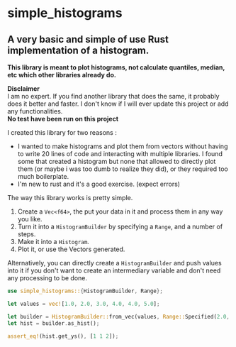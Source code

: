 # simple_histograms
## A very basic and simple of use Rust implementation of a histogram.

**This library is meant to plot histograms, not calculate quantiles, median, etc which other libraries already do.**

**Disclaimer**  
I am no expert. If you find another library that does the same, it probably does it better and faster. I don't know if I will ever update this project or add any functionalities.  
**No test have been run on this project**

I created this library for two reasons :
- I wanted to make histograms and plot them from vectors without having to write 20 lines of code and interacting with multiple libraries. I found some that created a histogram but none that allowed to directly plot them (or maybe i was too dumb to realize they did), or they required too much boilerplate.
- I'm new to rust and it's a good exercise. (expect errors)

The way this library works is pretty simple. 
1. Create a `Vec<f64>`, the put your data in it and process them in any way you like.
2. Turn it into a `HistogramBuilder` by specifying a `Range`, and a number of steps.
3. Make it into a `Histogram`.
4. Plot it, or use the Vectors generated.

Alternatively, you can directly create a `HistogramBuilder` and push values into it if you don't want to create an intermediary variable and don't need any processing to be done.

```Rust
use simple_histograms::{HistogramBuilder, Range};

let values = vec![1.0, 2.0, 3.0, 4.0, 4.0, 5.0];

let builder = HistogramBuilder::from_vec(values, Range::Specified(2.0, 4.0), 3);
let hist = builder.as_hist();

assert_eq!(hist.get_ys(), [1 1 2]);
```
